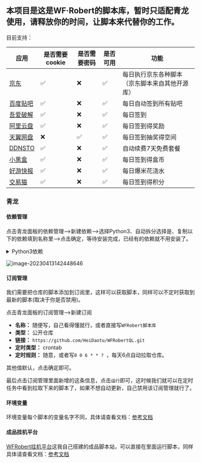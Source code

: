 ## 本项目是这是WF·Robert的脚本库，暂时只适配青龙使用，请释放你的时间，让脚本来代替你的工作。


目前支持：

| 应用                                            | 是否需要cookie | 是否需要密码 | 是否可用 | 功能                                           |
| ----------------------------------------------- | -------------- | ------------ | -------- | ---------------------------------------------- |
| [京东](https://m.jd.com)                        | ✅              | ❌            | ✅        | 每日执行京东各种脚本（京东脚本来自其他开源库） |
| [百度贴吧](https://tieba.baidu.com)             | ✅              | ❌            | ✅        | 每日自动签到所有贴吧                           |
| [吾爱破解](https://www.52pojie.cn/)             | ✅              | ❌            | ✅        | 每日签到                                       |
| [阿里云盘](https://www.aliyundrive.com/)        | ✅              | ❌            | ✅        | 每日签到得奖励                                 |
| [天翼网盘](https://cloud.189.cn/web/login.html) | ❌              | ✅            | ✅        | 每日签到抽奖得空间                             |
| [DDNSTO](https://www.ddnsto.com/)               | ✅              | ❌            | ✅        | 自动续费7天免费套餐                            |
| [小黑盒](https://www.xiaoheihe.cn/home)         | ✅              | ❌            | ✅        | 每日签到得盒币                                 |
| [好游快报](https://www.3839.com/)               | ✅              | ❌            | ✅        | 每日爆米花浇水                                 |
| [交易猫](https://www.jiaoyimao.com/)            | ✅              | ❌            | ✅        | 每日签到得积分                                 |



### 青龙

#### 依赖管理

点击青龙面板的依赖管理——>新建依赖——>选择Python3、自动拆分选择是、复制以下的依赖填到名称里——>点击确定，等待安装完成，已经有的依赖就不用安装了。

<details>
<summary>Python3依赖</summary>


```tex
beautifulsoup4
bs4
fake_useragent
requests
canvas
ping3
jieba
PyExecJS
aiohttp
```

</details>

![image-20230413142448646](https://fastly.jsdelivr.net/gh/HeiDaotu/img-bucket/img/202304131425904.png)

#### 订阅管理

我们需要把仓库的脚本添加到订阅里，这样可以获取脚本，同样可以不定时获取到最新的脚本(取决于你是否禁用)。

点击青龙面板的订阅管理——>新建订阅

- **名称：** 随便写，自己看得懂就行，或者直接写`WFRobert脚本库`
- **类型：** 公开仓库
- **链接：** `https://github.com/HeiDaotu/WFRobertQL.git`
- **定时类型：** crontab
- **定时规则：** 随意，或者写`0 0 6 * * ? `，每天6点自动拉取仓库。

其他值默认，点击确定即可。

最后点击订阅管理里面新增的这条信息，点击`运行`即可，这时候我们就可以在定时任务中看到拉取下来的脚本了，如果不想自动更新，自己禁用该订阅管理就行了。

#### 环境变量

环境变量每个脚本的变量名字不同，具体请查看文档：[参考文档](https://heidaotu.github.io/ScriptDocument/reference/)

#### 成品挂机平台

[WFRobert挂机平台](https://script.heitu.eu.org/#/)这我自己搭建的成品脚本站，可以直接在里面运行脚本，同样具体请查看文档：[参考文档](https://heidaotu.github.io/ScriptDocument/reference/)
